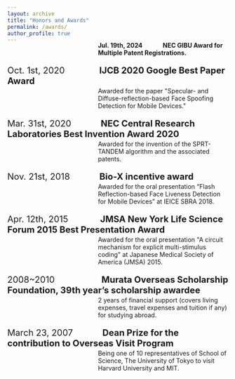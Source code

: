 ```yaml
---
layout: archive
title: "Honors and Awards"
permalink: /awards/
author_profile: true
---
```

<p style='margin-left:155.0pt;margin-top:-18px'>
<b>Jul. 19th, 2024&nbsp;&nbsp;&nbsp;&nbsp;&nbsp;&nbsp;&nbsp;&nbsp;&nbsp;&nbsp;&nbsp;&nbsp;&nbsp;&nbsp;NEC GIBU Award for Multiple Patent Registrations.</b>
</p>
<p style="font-size:20px">
Oct. 1st, 2020&nbsp;&nbsp;&nbsp;&nbsp;&nbsp;&nbsp;&nbsp;&nbsp;&nbsp;&nbsp;&nbsp;&nbsp;&nbsp;&nbsp;<b>IJCB 2020 Google Best Paper Award</b>
<!-- a.k.a. Google PC Chairs Choice Best Paper Award -->
</p>
<p style='margin-left:155.0pt;margin-top:-18px'>
Awarded for the paper "Specular- and Diffuse-reflection-based Face Spoofing Detection for Mobile Devices."<br>
</p>
<p style="font-size:20px;margin-top:20px">
Mar. 31st, 2020&nbsp;&nbsp;&nbsp;&nbsp;&nbsp;&nbsp;&nbsp;&nbsp;&nbsp;&nbsp;&nbsp;&nbsp;<b>NEC Central Research Laboratories Best Invention Award 2020</b>
</p>
<p style='margin-left:155.0pt;margin-top:-18px'>
Awarded for the invention of the SPRT-TANDEM algorithm and the associated patents.<br>
</p>
<p style="font-size:20px;margin-top:20px">
Nov. 21st, 2018&nbsp;&nbsp;&nbsp;&nbsp;&nbsp;&nbsp;&nbsp;&nbsp;&nbsp;&nbsp;&nbsp;&nbsp;<b>Bio-X incentive award</b>
</p>
<p style='margin-left:155.0pt;margin-top:-18px'>
Awarded for the oral presentation “Flash Reflection-based Face Liveness Detection for Mobile Devices” at IEICE SBRA 2018.<br>
</p>

<p style="font-size:20px;margin-top:20px">Apr. 12th, 2015&nbsp;&nbsp;&nbsp;&nbsp;&nbsp;&nbsp;&nbsp;&nbsp;&nbsp;&nbsp;&nbsp;&nbsp;&nbsp;<b>JMSA New York Life Science Forum 2015 Best Presentation Award  </b>
</p>
<p style='margin-left:155.0pt;margin-top:-18px'>Awarded for the oral presentation "A circuit mechanism for explicit multi-stimulus coding" at Japanese Medical Society of America (JMSA) 2015.<br>
</p>

<p style="font-size:20px;margin-top:20px">
2008~2010&nbsp;&nbsp;&nbsp;&nbsp;&nbsp;&nbsp;&nbsp;&nbsp;&nbsp;&nbsp;&nbsp;&nbsp;&nbsp;&nbsp;&nbsp;&nbsp;&nbsp;&nbsp;&nbsp;<b>Murata Overseas Scholarship Foundation, 39th year’s scholarship awardee</b>
</p>
<p style='margin-left:155.0pt;margin-top:-18px'>2 years of financial support (covers living expenses, travel expenses and tuition if any) for studying abroad.<br>
</p>

<p style="font-size:20px;margin-top:20px">
March 23, 2007&nbsp;&nbsp;&nbsp;&nbsp;&nbsp;&nbsp;&nbsp;&nbsp;&nbsp;&nbsp;&nbsp;&nbsp;<b>Dean Prize for the contribution to Overseas Visit Program</b>
</p>
<p style='margin-left:155.0pt;margin-top:-18px'>
Being one of 10 representatives of School of Science, The University of Tokyo to visit Harvard University and MIT.<br>
</p>

<br>
<br>
<br>
<br>
<br>
<br>
<br>
<br>
<br>
<br>
<br>
<br>
<br>
<br>
<br>
<br>
<br>
<br>
<br>
<br>
<br>
<br>
<br>

<!-- ## [Mar. 31st, 2020] NEC Central Research Laboratories Best Invention Award  
Awarded for the invention of SPRT-TANDEM algorithm and the associated patents.  

## [Nov. 21st, 2018] 2018 Bio-X Incentive Award  
Awarded for the oral presentation “Flash Reflection-based Face Liveness Detection for Mobile Devices” at IEICE SBRA 2018.  

## [April 12, 2015] JMSA New York Life Science Forum 2015 Best Presentation Award  
Awarded for the oral presentation "A circuit mechanism for explicit multi-stimulus coding" at Japanese Medical Society of America (JMSA) 2015.
http://jmsa-nyc-forum.weebly.com/past-award-recipients.html

## [2008~2010] Murata Overseas Scholarship Foundation, 39th year’s scholarship awardee
2 years of financial support (covers living expenses, travel expenses and tuition if any) for studying abroad.  

## [March 23, 2007] Dean Prize for the contribution to Overseas Visit Program
Being one of 10 representatives of School of Science, The University of Tokyo to visit Harvard University and MIT.   -->


<!-- <h1 style="font-size:20px">
Mar. 31st, 2020&nbsp;&nbsp;&nbsp;&nbsp;&nbsp;&nbsp;&nbsp;&nbsp;
<b>NEC Central Research Laboratories Best Invention Award</b>
</h1>
<p style="text-indent:12.65em;margin-top:-10px;">
Awarded for the invention of SPRT-TANDEM algorithm and the associated patents.  
</p>

<h1 style="font-size:20px">
Nov. 21st, 2018&nbsp;&nbsp;&nbsp;&nbsp;&nbsp;&nbsp;&nbsp;&nbsp;
<b>2018 Bio-X Incentive Award</b>
</h1>
<p style="text-indent:12.65em;margin-top:-10px;">
Awarded for the oral presentation “Flash Reflection-based Face Liveness Detection for Mobile Devices” at IEICE SBRA 2018.
</p>

<h1 style="font-size:20px">
Apr. 12th, 2015&nbsp;&nbsp;&nbsp;&nbsp;&nbsp;&nbsp;&nbsp;&nbsp;
<b>JMSA New York Life Science Forum 2015 Best Presentation Award</b>
</h1>
<p style="text-indent:12.65em;margin-top:-10px;">
Awarded for the oral presentation "A circuit mechanism for explicit multi-stimulus coding" at Japanese Medical Society of America (JMSA) 2015.
</p>

<h1 style="font-size:20px">
2008~2010&nbsp;&nbsp;&nbsp;&nbsp;&nbsp;&nbsp;&nbsp;&nbsp;&nbsp;&nbsp;&nbsp;&nbsp;&nbsp;&nbsp;
<b>Murata Overseas Scholarship Foundation, 39th year’s scholarship awardee</b>
</h1>
<p style="text-indent:12.65em;margin-top:-10px;">
2 years of financial support (covers living expenses, travel expenses and tuition if any) for studying abroad.  
</p>

<h1 style="font-size:20px">
Mar. 23rd, 2007&nbsp;&nbsp;&nbsp;&nbsp;&nbsp;&nbsp;&nbsp;
<b>Dean Prize for the contribution to Overseas Visit Program</b>
</h1>
<p style="text-indent:12.65em;margin-top:-10px;">
Being one of 10 representatives of School of Science, The University of Tokyo to visit Harvard University and MIT.  
</p> -->


<!-- <p class="p9"><i></i><br></p>
<p dir="rtl" class="p3"><span class="s3"><b>Honors and Awards</b></span></p>
<p class="p8">Mar. 31st, 2020<span class="Apple-tab-span">	</span><b>NEC Central Research Laboratories Best Invention Award</b><br>
<span class="Apple-tab-span">	</span><span class="Apple-tab-span">	</span>Awarded for the invention of SPRT-TANDEM algorithm and the associated patent.</p>
<p class="p8">Nov. 21st, 2018<span class="Apple-tab-span">	</span><b>2018 Bio-X Incentive Award</b><br>
<span class="Apple-tab-span">	</span><span class="Apple-tab-span">	</span>Awarded for the presentation “Flash Reflection-based Face Liveness Detection for Mobile <span class="Apple-tab-span">	</span><span class="Apple-tab-span">	</span><span class="Apple-tab-span">	</span><span class="Apple-tab-span">	</span>Devices” at IEICE SBRA 2018.</p>
<p class="p8">April 12th, 2015<span class="Apple-tab-span">	</span><b>JMSA New York Life Science Forum 2015 Best Presentation Award</b><br>
<span class="Apple-tab-span">	</span><span class="Apple-tab-span">	</span>http://jmsa-nyc-forum.weebly.com/past-award-recipients.html</p>
<p class="p8">2008~2010 <span class="Apple-tab-span">	</span><b>Murata Overseas Scholarship Foundation, 39th year’s scholarship awardee</b><br>
<span class="Apple-tab-span">	</span><span class="Apple-tab-span">	</span>2 years of financial support (covers living expenses, travel expenses and tuition if any) for <span class="Apple-tab-span">	</span><span class="Apple-tab-span">	</span><span class="Apple-tab-span">	</span><span class="Apple-tab-span">	</span>studying abroad.<span class="Apple-converted-space"> </span></p>
<p class="p8">Mar. 23rd, 2007 <span class="Apple-tab-span">	</span><b>Dean Prize for the contribution to Overseas Visit Program</b><br>
<span class="Apple-tab-span">	</span><span class="Apple-tab-span">	</span>Being one of 10 representatives of School of Science, The University of Tokyo to visit <span class="Apple-tab-span">	</span><span class="Apple-tab-span">	</span><span class="Apple-tab-span">	</span><span class="Apple-tab-span">	</span>Harvard <span class="Apple-tab-span">	</span>University and MIT</p> -->


<!-- <div style="margin-left:30em">
<p>
<h1 style="font-size:20px">
<span style="margin-left:-21em">Mar. 31st, 2020&nbsp;&nbsp;&nbsp;&nbsp;&nbsp;&nbsp;&nbsp;&nbsp;
<b>NEC Central Research Laboratories Best Invention Award</b>
</h1>
<p style="margin-top:-10px;">
Awarded for the invention of SPRT-TANDEM algorithm and the associated patents.  
</p>

<p>
<span style="margin-left:-15em">FIRST line of the stanza is flush left First line of the stanza is flush left First line of the stanza is flush left First line of the stanza is flush left
</span>
<br><span style="margin-left:-10em">SECOND line of the stanza is indentedFirst line of the stanza is flush left First line of the stanza is flush left First line of the stanza is flush left First line of the stanza is flush left
</span>
<br><span style="margin-left:-15em">THIRD line of the stanza is flush left
</span>
<br><span style="margin-left:-10em">FOURTH line of the stanza is indentedFirst line of the stanza is flush left First line of the stanza is flush left First line of the stanza is flush left First line of the stan
</span>

</p>
</div> -->